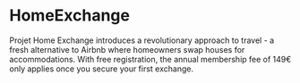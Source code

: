 # HomeExchange
Projet Home Exchange
introduces a revolutionary approach to travel - a fresh alternative to Airbnb where homeowners swap houses for accommodations. With free registration, the annual membership fee of 149€ only applies once you secure your first exchange.